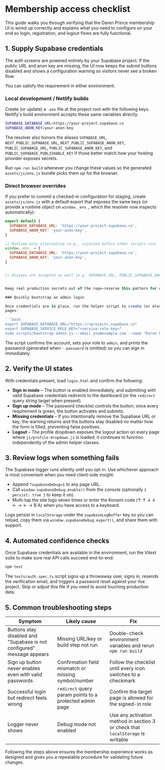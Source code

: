 # Membership access checklist

This guide walks you through verifying that the Daren Prince membership UI is wired up correctly and explains what you need to
configure on your end so login, registration, and logout flows are fully functional.

## 1. Supply Supabase credentials

The auth screens are powered entirely by your Supabase project. If the public URL and anon key are missing, the UI now keeps the
submit buttons disabled and shows a configuration warning so visitors never see a broken flow.

You can satisfy the requirement in either environment:

### Local development / Netlify builds

Create (or update) a `.env` file at the project root with the following keys. Netlify's build environment accepts these same
variables directly.

```bash
SUPABASE_DATABASE_URL=https://your-project.supabase.co
SUPABASE_ANON_KEY=your-anon-key
```

The resolver also honors the aliases `SUPABASE_URL`, `NEXT_PUBLIC_SUPABASE_URL`, `NEXT_PUBLIC_SUPABASE_ANON_KEY`, `PUBLIC_SUPABASE_URL`, `PUBLIC_SUPABASE_ANON_KEY`, and `PUBLIC_SUPABASE_PUBLISHABLE_KEY` if those better match how your hosting provider exposes secrets.

Run `npm run build` whenever you change these values so the generated `assets/js/env.js` bundle picks them up for the browser.

### Direct browser overrides

If you prefer to commit a checked-in configuration for staging, create `assets/js/env.js` with a default export that exposes the
same keys (or provide a runtime object on `window._env_`, which the resolver now inspects automatically):

```js
export default {
  SUPABASE_DATABASE_URL: 'https://your-project.supabase.co',
  SUPABASE_ANON_KEY: 'your-anon-key',
}

// Runtime-only alternative (e.g., injected before other scripts run)
window._env_ = {
  SUPABASE_DATABASE_URL: 'https://your-project.supabase.co',
  SUPABASE_ANON_KEY: 'your-anon-key',
}


// Aliases are accepted as well (e.g. SUPABASE_URL, PUBLIC_SUPABASE_ANON_KEY)


Keep real production secrets out of the repo—reserve this pattern for disposable testing environments.

### Quickly bootstrap an admin login

Once credentials are in place, run the helper script to create (or elevate) your own admin account so you can reach the gated
pages:

```bash
export SUPABASE_DATABASE_URL="https://<project>.supabase.co"
export SUPABASE_SERVICE_ROLE_KEY="<service-role-key>"
node scripts/bootstrap-admin.js --email you@example.com --name "Daren Prince"
```

The script confirms the account, sets your role to `admin`, and prints the password (generated when `--password` is omitted)
so you can sign in immediately.

## 2. Verify the UI states

With credentials present, load `login.html` and confirm the following:

- **Sign in mode** – The button is enabled immediately, and submitting with valid Supabase credentials redirects to the dashboard
  (or the `redirect` query string target when present).
- **Sign up mode** – The password checklist controls the button; once every requirement is green, the button activates and submits.
- **Missing credentials** – If you intentionally remove the Supabase URL or key, the warning returns and the buttons stay disabled
  no matter how the form is filled, preventing false positives.
- **Logout** – The profile dropdown exposes the logout action on every page where `js/profile-dropdown.js` is loaded; it continues to
  function independently of the admin helper classes.

## 3. Review logs when something fails

The Supabase logger runs silently until you opt in. Use whichever approach is most convenient when you need client-side insight:

- Append `?supabaseDebug=1` to any page URL.
- Call `window.supabaseDebug.enable()` from the console (optionally `{ persist: true }` to keep it on).
- Multi-tap the site logo seven times or enter the Konami code (↑ ↑ ↓ ↓ ← → ← → B A) when you have access to a keyboard.

Logs persist in `localStorage` under the `supabaseLogBuffer` key so you can reload, copy them via `window.supabaseDebug.export()`, and
share them with support.

## 4. Automated confidence checks

Once Supabase credentials are available in the environment, run the Vitest suite to make sure real API calls succeed end-to-end:

```bash
npm test
```

The `tests/auth.spec.ts` script signs up a throwaway user, signs in, resends the verification email, and triggers a password reset
against your live project. Skip or adjust this file if you need to avoid touching production data.

## 5. Common troubleshooting steps

| Symptom                                                                | Likely cause                                            | Fix                                                                             |
| ---------------------------------------------------------------------- | ------------------------------------------------------- | ------------------------------------------------------------------------------- |
| Buttons stay disabled and "Supabase is not configured" message appears | Missing URL/key or build step not run                   | Double-check environment variables and rerun `npm run build`                    |
| Sign up button never enables even with valid passwords                 | Confirmation field mismatch or missing symbol/number    | Follow the checklist until every icon switches to a checkmark                   |
| Successful login but redirect feels wrong                              | `redirect` query param points to a protected admin page | Confirm the target page is allowed for the signed-in role                       |
| Logger never shows                                                     | Debug mode not enabled                                  | Use any activation method in section 3 or check that `localStorage` is writable |

Following the steps above ensures the membership experience works as designed and gives you a repeatable procedure for validating
future changes.
